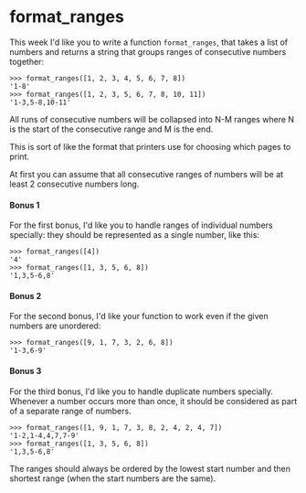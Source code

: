 # format_ranges

This week I'd like you to write a function `format_ranges`, that takes a list of numbers and returns a string that groups ranges of consecutive numbers together:

    >>> format_ranges([1, 2, 3, 4, 5, 6, 7, 8])
    '1-8'
    >>> format_ranges([1, 2, 3, 5, 6, 7, 8, 10, 11])
    '1-3,5-8,10-11'

All runs of consecutive numbers will be collapsed into N-M ranges where N is the start of the consecutive range and M is the end.

This is sort of like the format that printers use for choosing which pages to print.

At first you can assume that all consecutive ranges of numbers will be at least 2 consecutive numbers long.

#### Bonus 1

For the first bonus, I'd like you to handle ranges of individual numbers specially: they should be represented as a single number, like this:

    >>> format_ranges([4])
    '4'
    >>> format_ranges([1, 3, 5, 6, 8])
    '1,3,5-6,8'

#### Bonus 2

For the second bonus, I'd like your function to work even if the given numbers are unordered:

    >>> format_ranges([9, 1, 7, 3, 2, 6, 8])
    '1-3,6-9'

#### Bonus 3

For the third bonus, I'd like you to handle duplicate numbers specially. Whenever a number occurs more than once, it should be considered as part of a separate range of numbers.

    >>> format_ranges([1, 9, 1, 7, 3, 8, 2, 4, 2, 4, 7])
    '1-2,1-4,4,7,7-9'
    >>> format_ranges([1, 3, 5, 6, 8])
    '1,3,5-6,8'

The ranges should always be ordered by the lowest start number and then shortest range (when the start numbers are the same).
